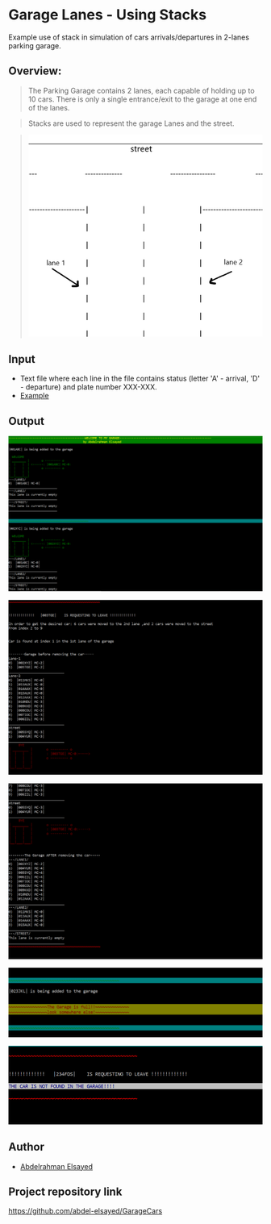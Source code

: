 # Garage Lanes - Using Stacks

Example use of stack in simulation of cars arrivals/departures in 2-lanes parking garage.

## Overview:
> The Parking Garage contains 2 lanes, each capable of holding up to 10 cars. There is only a single entrance/exit to the garage at one end of the lanes.

> Stacks are used to represent the garage Lanes and the street.

> ![alt tag](https://github.com/abdel-elsayed/GarageCars/blob/master/GarageCars/garage1.png)

  
## Input

* Text file  where each line in the file contains status (letter 'A' - arrival, 'D' - departure) and plate number XXX-XXX.
* [Example](https://github.com/abdel-elsayed/GarageCars/blob/master/GarageCars/garageLog.txt)


## Output

![alt tag](https://github.com/abdel-elsayed/GarageCars/blob/master/GarageCars/garage_entry_screenshot.PNG)

![alt_tag](https://github.com/abdel-elsayed/GarageCars/blob/master/GarageCars/garage_exit1_screenshot.PNG)

![alt tag](https://github.com/abdel-elsayed/GarageCars/blob/master/GarageCars/garage_exit2_screenshot.PNG)

![alt tag](https://github.com/abdel-elsayed/GarageCars/blob/master/GarageCars/garage_isFull_screenshot.PNG)

![alt tag](https://github.com/abdel-elsayed/GarageCars/blob/master/GarageCars/garage_notFound_screenshot.PNG)

## Author

* [Abdelrahman Elsayed](https://github.com/abdel-elsayed)

## Project repository link

https://github.com/abdel-elsayed/GarageCars
